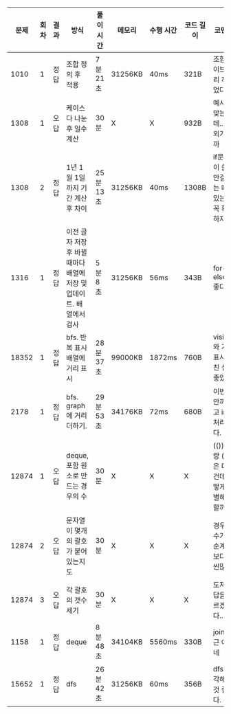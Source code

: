 | 문제  | 회차 | 결과 | 방식                                                         | 풀이 시간 | 메모리  | 수행 시간 | 코드 길이 | 코멘트                                            |
| ----- | ---- | ---- | ------------------------------------------------------------ | --------- | ------- | --------- | --------- | ------------------------------------------------- |
| 1010  | 1    | 정답 | 조합 정의 후 적용                                            | 7분 21초  | 31256KB | 40ms      | 321B      | 조합 라이브러리 까먹었다;                         |
| 1308  | 1    | 오답 | 케이스 다 나눈후 일수 계산                                   | 30분      | X       | X         | 932B      | 예시는 맞는데.. 예외가 뭘까                       |
| 1308  | 2    | 정답 | 1년 1월 1일까지 기간 계산후 차이                             | 25분 13초 | 31256KB | 40ms      | 1308B     | if문 많이 쓸땐 안걸리는 때가 있는지 꼭 확인하자.. |
| 1316  | 1    | 정답 | 이전 글자 저장 후 바뀔때마다 배열에 저장 및 업데이트. 배열에서 검사 | 5분 8초   | 31256KB | 56ms      | 343B      | for-else 좋다.                                    |
| 18352 | 1    | 정답 | bfs. 반복 표시 배열에 거리 표시                              | 28분 37초 | 99000KB | 1872ms    | 760B      | visited와 거리 표시 합친 생각 좋았다.             |
| 2178  | 1    | 정답 | bfs. graph에 거리 더하기.                                    | 29분 53초 | 34176KB | 72ms      | 680B      | 이번엔 안까먹고 int처리 했다.                     |
| 12874 | 1    | 오답 | deque, 포함 원소로 만드는 경우의 수                          | 30분      | X       | X         | X         | (())이랑 ()()은 다른건데 어떻게 구별해야할까      |
| 12874 | 2    | 오답 | 문자열이 몇개의 괄호가 붙어있는지 도                         | 30분      | X       | X         | X         | 경우의수가 단순계산보다 훨씬많다                  |
| 12874 | 3    | 오답 | 각 괄호의 갯수 세기                                          | 30분      | X       | X         | X         | 도저히 답을 모르겠다..                            |
| 1158  | 1    | 정답 | deque                                                        | 8분 48초  | 34104KB | 5560ms    | 330B      | join 은근 어렵네                                  |
| 15652 | 1    | 정답 | dfs                                                          | 26분 42초 | 31256KB | 60ms      | 356B      | dfs 생각해낸것 좋았다.                            |

